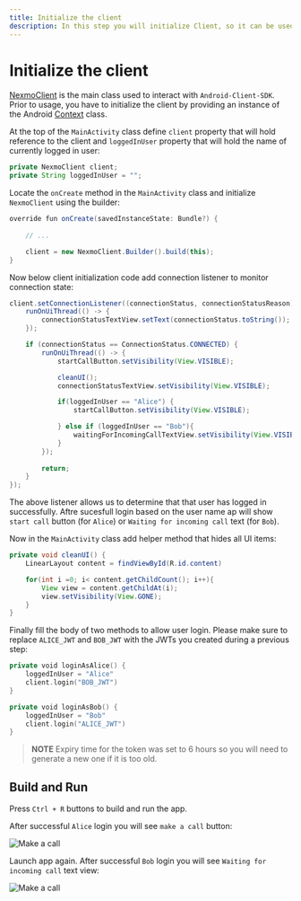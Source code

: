 ```yaml
---
title: Initialize the client
description: In this step you will initialize Client, so it can be used within the application.
---
```


# Initialize the client

[NexmoClient](https://developer.nexmo.com/sdk/stitch/android/com/nexmo/client/NexmoClient.html) is the main class used to interact with `Android-Client-SDK`. Prior to usage, you have to initialize the client by providing an instance of the Android [Context](https://developer.android.com/reference/android/content/Context) class. 

At the top of the `MainActivity` class define `client` property that will hold reference to the client and `loggedInUser` property that will hold the name of currently logged in user:

```java
private NexmoClient client;
private String loggedInUser = "";
```

Locate the `onCreate` method in the `MainActivity` class and initialize `NexmoClient` using the builder:

```java
override fun onCreate(savedInstanceState: Bundle?) {
    
    // ...

    client = new NexmoClient.Builder().build(this);
}
```

Now below client initialization code add connection listener to monitor connection state:

```java
client.setConnectionListener((connectionStatus, connectionStatusReason) -> {
    runOnUiThread(() -> {
        connectionStatusTextView.setText(connectionStatus.toString());
    });

    if (connectionStatus == ConnectionStatus.CONNECTED) {
        runOnUiThread(() -> {
            startCallButton.setVisibility(View.VISIBLE);

            cleanUI();
            connectionStatusTextView.setVisibility(View.VISIBLE);

            if(loggedInUser == "Alice") {
                startCallButton.setVisibility(View.VISIBLE);

            } else if (loggedInUser == "Bob"){
                waitingForIncomingCallTextView.setVisibility(View.VISIBLE);
            }
        });
        
        return;
    }
});
```

The above listener allows us to determine that that user has logged in successfully. Aftre sucesfull login based on the user name ap will show `start call` button (for `Alice`) or `Waiting for incoming call` text (for `Bob`).


Now in the `MainActivity` class add helper method that hides all UI items:

```java
private void cleanUI() {
    LinearLayout content = findViewById(R.id.content)

    for(int i =0; i< content.getChildCount(); i++){
        View view = content.getChildAt(i);
        view.setVisibility(View.GONE);
    }
}
```

 Finally fill the body of two methods to allow user login. Please make sure to replace `ALICE_JWT` and `BOB_JWT` with the JWTs you created during a previous step:

```kotlin
private void loginAsAlice() {
    loggedInUser = "Alice"
    client.login("BOB_JWT")
}

private void loginAsBob() {
    loggedInUser = "Bob"
    client.login("ALICE_JWT")
}
```

> **NOTE** Expiry time for the token was set to 6 hours so you will need to generate a new one if it is too old.

## Build and Run

Press `Ctrl + R` buttons to build and run the app. 

After successful `Alice` login you will see `make a call` button:

![Make a call](/screenshots/tutorials/client-sdk/app-to-app/call-screen-alice.png)

Launch app again. After successful `Bob` login you will see `Waiting for incoming call` text view:

![Make a call](/screenshots/tutorials/client-sdk/app-to-app/call-screen-alice.png)

